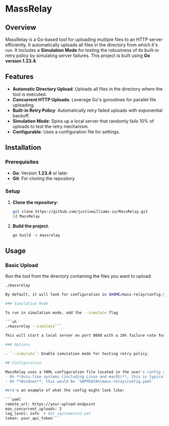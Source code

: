 # MassRelay

## Overview

MassRelay is a Go-based tool for uploading multiple files to an HTTP server efficiently. It automatically uploads all files in the directory from which it's run. It includes a **Simulation Mode** for testing the robustness of its built-in retry policy by simulating server failures. This project is built using **Go version 1.23.4**.

## Features

- **Automatic Directory Upload**: Uploads all files in the directory where the tool is executed.
- **Concurrent HTTP Uploads**: Leverage Go's goroutines for parallel file uploading.
- **Built-in Retry Policy**: Automatically retry failed uploads with exponential backoff.
- **Simulation Mode**: Spins up a local server that randomly fails 10% of uploads to test the retry mechanism.
- **Configurable**: Uses a configuration file for settings.

## Installation

### Prerequisites

- **Go**: Version **1.23.4** or later
- **Git**: For cloning the repository

### Setup

1. **Clone the repository:**
   ```sh
   git clone https://github.com/justinwilliams-io/MassRelay.git
   cd MassRelay

2. **Build the project.**
    ```sh
    go build -o massrelay

## Usage

### Basic Upload

Run the tool from the directory containing the files you want to upload:

```sh
./massrelay

By default, it will look for configuration in $HOME/mass-relay/config.yaml.```

### Simulation Mode

To run in simulation mode, add the --simulate flag

```sh
./massrelay --simulate```

This will start a local server on port 8080 with a 10% failure rate for uploads.

### Options

- `--simulate`: Enable simulation mode for testing retry policy.

## Configuration

MassRelay uses a YAML configuration file located in the user's config directory:
- On **Unix-like systems (including Linux and macOS)**, this is typically `$XDG_CONFIG_HOME/mass-relay/config.yaml` or `~/.config/mass-relay/config.yaml` if `$XDG_CONFIG_HOME` is not set.
- On **Windows**, this would be `%APPDATA%\mass-relay\config.yaml`.

Here's an example of what the config might look like:

```yaml
remote_url: https://your-upload-endpoint
max_concurrent_uploads: 3
log_level: info  # Not implemented yet
token: your_api_token```


